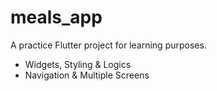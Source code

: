 # meals_app

A practice Flutter project for learning purposes.

- Widgets, Styling & Logics
- Navigation & Multiple Screens
